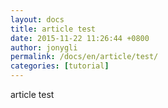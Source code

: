 ```yaml
---
layout: docs
title: article test
date: 2015-11-22 11:26:44 +0800
author: jonygli
permalink: /docs/en/article/test/
categories: [tutorial]
---
```


article test